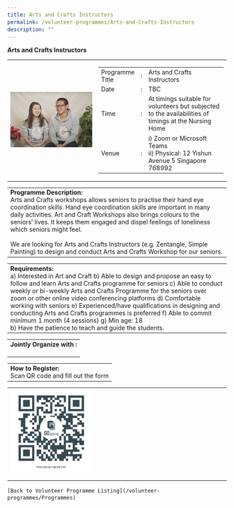 ```yaml
---
title: Arts and Crafts Instructors
permalink: /volunteer-programmes/Arts-and-Crafts-Instructors
description: ""
---
```

**Arts and Crafts Instructors**

<table border="0" width="100%">
	<tr>
		<td width="40%">
			<img src="/images/Events/finding%20love%20at%20chingay.png" style="width=200px;height=auto;"/>
		</td>
		<td width="60%">
			<table border="0" width="100%">
				<tr>
					<td width="20%">
						Programme Title
					</td>
					<td width="5%">
						:
					</td>
					<td  width="75%">
						Arts and Crafts Instructors
					</td>
				</tr>
				<tr>
					<td width="20%">
						Date
					</td>
					<td width="5%">
						:
					</td>
					<td  width="75%">
						TBC
					</td>
				</tr>
				<tr>
					<td width="20%">
						Time
					</td>
					<td width="5%">
						:
					</td>
					<td  width="75%">
						At timings suitable for volunteers but subjected to the availabilities of timings at the Nursing Home
					</td>
				</tr>
				<tr>
					<td width="20%">
						Venue
					</td>
					<td width="5%">
						:
					</td>
					<td  width="75%">
						i)	Zoom or Microsoft Teams
<br>ii)	Physical: 12 Yishun Avenue 5 Singapore 768992
					</td>
				</tr>
			</table>
		</td>
	</tr>
</table>

<table border="0" width="100%">
	<tr>
		<td>
			<b>Programme Description:</b><br>
			Arts and Crafts workshops allows seniors to practise their hand eye coordination skills. Hand eye coordination skills are important in many daily activities.  Art and Craft Workshops also brings colours to the seniors’ lives. It keeps them engaged and dispel feelings of loneliness which seniors might feel.<br>
<br>We are looking for Arts and Crafts Instructors (e.g. Zentangle, Simple Painting) to design and conduct Arts and Crafts Workshop for our seniors.
		</td>
	</tr>
</table>

<table border="0" width="100%">
	<tr>
		<td>
			<b>Requirements:</b><br>
			a) Interested in Art and Craft
b)	Able to design and propose an easy to follow and learn Arts and Crafts programme for seniors 
c)	Able to conduct weekly or bi-weekly Arts and Crafts Programme for the seniors over zoom or other online video conferencing platforms 
d)	Comfortable working with seniors
e)	Experienced/have qualifications in designing and conducting Arts and Crafts programmes is preferred
f)	Able to commit minimum 1 month (4 sessions)  
g)	Min age: 18
 <br>
b) Have the patience to teach and guide the students.
		</td>
	</tr>
</table>

<table border="0" width="100%">
	<tr>
		<td>
			<b>Jointly Organize with :</b><br>
			&nbsp;
		</td>
	</tr>
</table>

<table border="0" width="100%">
	<tr>
		<td>
			<b>How to Register:</b><br>
			Scan QR code and fill out the form<br>
		</td>
	</tr>
</table>

<table border="0" width="100%">
	<tr>
		<td width="40%">
			<img src="/images/qrcode.png" style="width=200px;height=auto;"/>
		</td>
		<td>
			&nbsp;
		</td>
	</tr>
	</table>
	
	[Back to Volunteer Programme Listing](/volunteer-programmes/Programmes)
